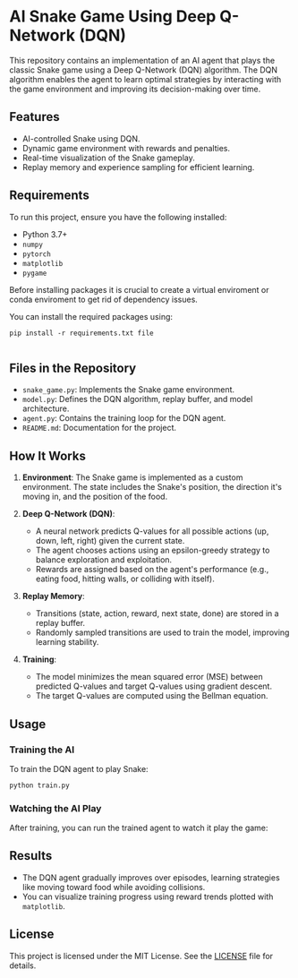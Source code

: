 # AI Snake Game Using Deep Q-Network (DQN)

This repository contains an implementation of an AI agent that plays the classic Snake game using a Deep Q-Network (DQN) algorithm. The DQN algorithm enables the agent to learn optimal strategies by interacting with the game environment and improving its decision-making over time.

## Features
- AI-controlled Snake using DQN.
- Dynamic game environment with rewards and penalties.
- Real-time visualization of the Snake gameplay.
- Replay memory and experience sampling for efficient learning.

## Requirements

To run this project, ensure you have the following installed:

- Python 3.7+
- `numpy`
- `pytorch`
- `matplotlib`
- `pygame`


Before installing packages it is crucial to create a virtual enviroment or conda enviroment to get rid of dependency issues.

You can install the required packages using:
```
pip install -r requirements.txt file
```
```Then run command python3 agent.py
```


## Files in the Repository

- `snake_game.py`: Implements the Snake game environment.
- `model.py`: Defines the DQN algorithm, replay buffer, and model architecture.
- `agent.py`: Contains the training loop for the DQN agent.
- `README.md`: Documentation for the project.

## How It Works

1. **Environment**: The Snake game is implemented as a custom environment. The state includes the Snake's position, the direction it's moving in, and the position of the food.

2. **Deep Q-Network (DQN)**:
   - A neural network predicts Q-values for all possible actions (up, down, left, right) given the current state.
   - The agent chooses actions using an epsilon-greedy strategy to balance exploration and exploitation.
   - Rewards are assigned based on the agent's performance (e.g., eating food, hitting walls, or colliding with itself).

3. **Replay Memory**:
   - Transitions (state, action, reward, next state, done) are stored in a replay buffer.
   - Randomly sampled transitions are used to train the model, improving learning stability.

4. **Training**:
   - The model minimizes the mean squared error (MSE) between predicted Q-values and target Q-values using gradient descent.
   - The target Q-values are computed using the Bellman equation.

## Usage

### Training the AI
To train the DQN agent to play Snake:

```bash
python train.py
```

### Watching the AI Play
After training, you can run the trained agent to watch it play the game:

## Results

- The DQN agent gradually improves over episodes, learning strategies like moving toward food while avoiding collisions.
- You can visualize training progress using reward trends plotted with `matplotlib`.


## License
This project is licensed under the MIT License. See the [LICENSE](LICENSE) file for details.

